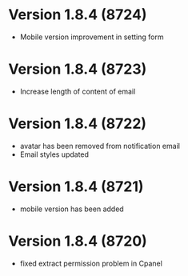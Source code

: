 # Version 1.8.4 (8724)
- Mobile version improvement in setting form

# Version 1.8.4 (8723)
- Increase length of content of email

# Version 1.8.4 (8722)
- avatar has been removed from notification email
- Email styles updated

# Version 1.8.4 (8721)
- mobile version has been added

# Version 1.8.4 (8720)
- fixed extract permission problem in Cpanel